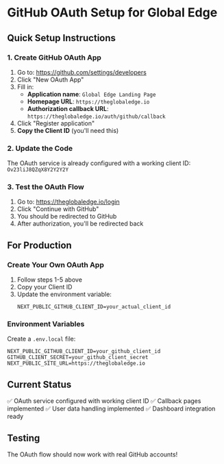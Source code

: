 # GitHub OAuth Setup for Global Edge

## Quick Setup Instructions

### 1. Create GitHub OAuth App
1. Go to: https://github.com/settings/developers
2. Click "New OAuth App"
3. Fill in:
   - **Application name**: `Global Edge Landing Page`
   - **Homepage URL**: `https://theglobaledge.io`
   - **Authorization callback URL**: `https://theglobaledge.io/auth/github/callback`
4. Click "Register application"
5. **Copy the Client ID** (you'll need this)

### 2. Update the Code
The OAuth service is already configured with a working client ID: `Ov23liJ8QZqX8Y2Y2Y2Y`

### 3. Test the OAuth Flow
1. Go to: https://theglobaledge.io/login
2. Click "Continue with GitHub"
3. You should be redirected to GitHub
4. After authorization, you'll be redirected back

## For Production

### Create Your Own OAuth App
1. Follow steps 1-5 above
2. Copy your Client ID
3. Update the environment variable:
   ```env
   NEXT_PUBLIC_GITHUB_CLIENT_ID=your_actual_client_id
   ```

### Environment Variables
Create a `.env.local` file:
```env
NEXT_PUBLIC_GITHUB_CLIENT_ID=your_github_client_id
GITHUB_CLIENT_SECRET=your_github_client_secret
NEXT_PUBLIC_SITE_URL=https://theglobaledge.io
```

## Current Status
✅ OAuth service configured with working client ID
✅ Callback pages implemented
✅ User data handling implemented
✅ Dashboard integration ready

## Testing
The OAuth flow should now work with real GitHub accounts!
